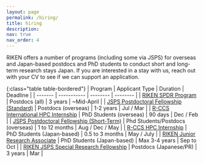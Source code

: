 ```yaml
---
layout: page
permalink: /hiring/
title: hiring
description:
nav: true
nav_order: 4
---
```


RIKEN offers a number of programs (including some via JSPS) for overseas and Japan-based postdocs and PhD students to conduct short and long-term research stays Japan. If you are interested in a stay with us, reach out with your CV to see if we can support an application.

{:class="table table-bordered"}
| Program | Applicant Type | Duration | Deadline |
| ------- | ----------- | -------- | -------- |
| [RIKEN SPDR Program](https://www.riken.jp/en/careers/programs/spdr/) | Postdocs (all) | 3 years | ~Mid-April |
| [JSPS Postdoctoral Fellowship (Standard)](https://www.jsps.go.jp/english/e-fellow/application.html) | Postdocs (overseas) | 1-2 years | Jul / Mar |
| [R-CCS International HPC Internship](https://www.r-ccs.riken.jp/en/outreach/schools/20250415-20260319/) | PhD Students (overseas) | 90 days | Dec / Feb |
| [JSPS Postdoctoral Fellowship (Short-Term)](https://www.jsps.go.jp/english/e-fellow/application.html) | Phd Students/Postdocs (overseas) | 1 to 12 months | Aug / Dec / May |
| [R-CCS HPC Internship](https://www.r-ccs.riken.jp/en/outreach/schools/20250723-20251225/) | PhD Students (Japan-based) | 0.5 to 3 months | May / July |
| [RIKEN Junior Research Associate](https://www.riken.jp/en/careers/programs/jra/) | PhD Students (Japan-based) | Max 3-4 years | Sep to Oct |
| [RIKEN JSPS Special Research Fellowship](https://www.riken.jp/careers/programs/jsps_pd/index.html) | Postdocs (Japanese/PR) | 3 years | Mar |
